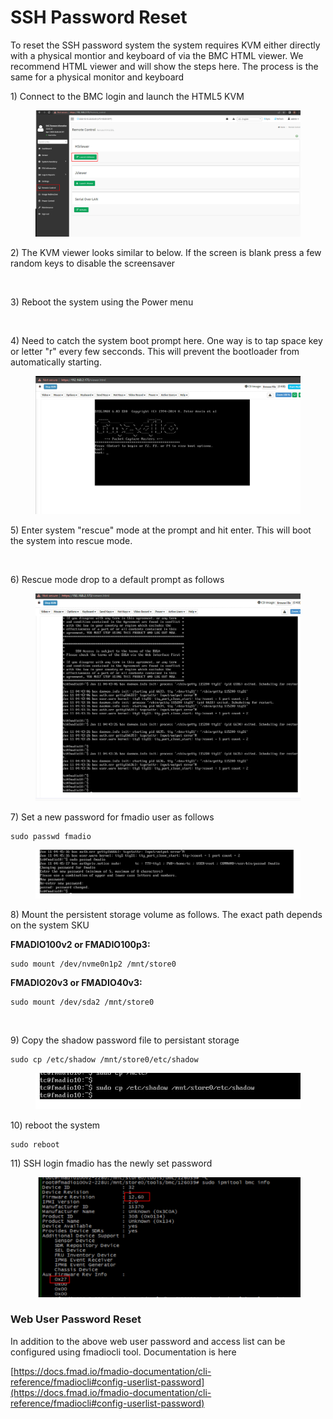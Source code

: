 # SSH Password Reset

To reset the SSH password system the system requires KVM either directly with a physical montior and keyboard of via the BMC HTML viewer. We recommend HTML viewer and will show the steps here. The process is the same for a physical monitor and keyboard

1\) Connect to the BMC login and launch the HTML5 KVM

<div align="left">

<figure><img src="../.gitbook/assets/image (7) (3).png" alt=""><figcaption></figcaption></figure>

</div>

2\) The KVM viewer looks similar to below. If the screen is blank press a few random keys to disable the screensaver

<div align="left">

<figure><img src="../.gitbook/assets/image (6) (4).png" alt=""><figcaption></figcaption></figure>

</div>

3\) Reboot the system using the Power menu

<div align="left">

<figure><img src="../.gitbook/assets/image (74).png" alt=""><figcaption></figcaption></figure>

</div>

4\) Need to catch the system boot prompt here. One way is to tap space key or letter "r" every few secconds. This will prevent the bootloader from automatically starting.

<figure><img src="../.gitbook/assets/image (6) (1).png" alt=""><figcaption></figcaption></figure>

5\) Enter system "rescue" mode at the prompt and hit enter. This will boot the system into rescue mode.

<div align="left">

<figure><img src="../.gitbook/assets/image (77).png" alt=""><figcaption></figcaption></figure>

</div>

6\) Rescue mode drop to a default prompt as follows

<div align="left">

<figure><img src="../.gitbook/assets/image (2) (1) (2) (1).png" alt=""><figcaption></figcaption></figure>

</div>

7\) Set a new password for fmadio user  as follows

```
sudo passwd fmadio
```

<div align="left">

<figure><img src="../.gitbook/assets/image (3) (3) (1).png" alt=""><figcaption></figcaption></figure>

</div>

8\) Mount the persistent storage volume as follows. The exact path depends on the system SKU

**FMADIO100v2 or FMADIO100p3:**

```
sudo mount /dev/nvme0n1p2 /mnt/store0
```

**FMADIO20v3 or FMADIO40v3:**

```
sudo mount /dev/sda2 /mnt/store0
```

<div align="left">

<figure><img src="../.gitbook/assets/image (49).png" alt=""><figcaption></figcaption></figure>

</div>

9\) Copy the shadow password file to persistant storage

```
sudo cp /etc/shadow /mnt/store0/etc/shadow
```

<div align="left">

<figure><img src="../.gitbook/assets/image (5) (3).png" alt=""><figcaption></figcaption></figure>

</div>

10\) reboot the system

```
sudo reboot
```

11\) SSH login fmadio has the newly set password

<div align="left">

<figure><img src="../.gitbook/assets/image (1) (3).png" alt=""><figcaption></figcaption></figure>

</div>

### Web User Password Reset

In addition to the above web user password and access list can be configured using fmadiocli tool. Documentation is here

[https://docs.fmad.io/fmadio-documentation/cli-reference/fmadiocli#config-userlist-password](https://docs.fmad.io/fmadio-documentation/cli-reference/fmadiocli#config-userlist-password)

